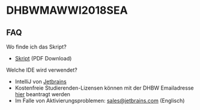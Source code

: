 # DHBWMAWWI2018SEA

## FAQ
Wo finde ich das Skript?
* [Skript](https://github.com/matthiasuweberg/dhbwmawwi2019sea/blob/master/Downloads/ProgrammierenSkript.pdf) (PDF Download)


Welche IDE wird verwendet?
* IntelliJ von [Jetbrains](http://www.jetbrains.de)
* Kostenfreie Studierenden-Lizensen können mit der DHBW Emailadresse [hier](https://www.jetbrains.com/student/) beantragt werden
* Im Falle von Aktivierungsproblemen: [sales@jetbrains.com](mailto:sales@jetbrains.com) (Englisch)